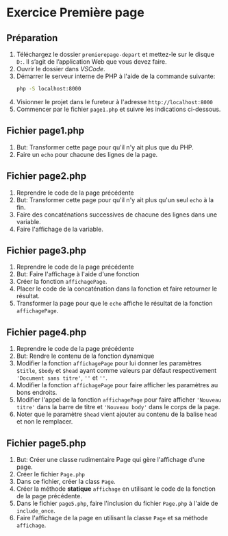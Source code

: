 # Exercice Première page

## Préparation
1. Téléchargez le dossier `premierepage-depart` et mettez-le sur le disque `D:`. Il s’agit de l’application Web que vous devez faire.
1. Ouvrir le dossier dans _VSCode_.
1. Démarrer le serveur interne de PHP à l'aide de la commande suivante:
    ```cmd
    php -S localhost:8000
    ```
1. Visionner le projet dans le fureteur à l'adresse `http://localhost:8000`
1. Commencer par le fichier `page1.php` et suivre les indications ci-dessous.

## Fichier page1.php
1. But: Transformer cette page pour qu'il n'y ait plus que du PHP.
1. Faire un `echo` pour chacune des lignes de la page.

## Fichier page2.php
1. Reprendre le code de la page précédente
1. But: Transformer cette page pour qu'il n'y ait plus qu'un seul `echo` à la fin.
1. Faire des concaténations successives de chacune des lignes dans une variable.
1. Faire l'affichage de la variable.

## Fichier page3.php
1. Reprendre le code de la page précédente
1. But: Faire l'affichage à l'aide d'une fonction
1. Créer la fonction `affichagePage`.
1. Placer le code de la concaténation dans la fonction et faire retourner le résultat.
1. Transformer la page pour que le `echo` affiche le résultat de la fonction `affichagePage`.

## Fichier page4.php
1. Reprendre le code de la page précédente
1. But: Rendre le contenu de la fonction dynamique
1. Modifier la fonction `affichagePage` pour lui donner les paramètres `$title`, `$body` et `$head` ayant comme valeurs par défaut respectivement `'Document sans titre'`, `''` et `''`.
1. Modifier la fonction `affichagePage` pour faire afficher les paramètres au bons endroits.
1. Modifier l'appel de la fonction `affichagePage` pour faire afficher `'Nouveau titre'` dans la barre de titre et `'Nouveau body'` dans le corps de la page.
1. Noter que le paramètre `$head` vient ajouter au contenu de la balise `head` et non le remplacer.

## Fichier page5.php
1. But: Créer une classe rudimentaire Page qui gère l'affichage d'une page.
1. Créer le fichier `Page.php`
1. Dans ce fichier, créer la class `Page`.
1. Créer la méthode **statique** `affichage` en utilisant le code de la fonction de la page précédente.
1. Dans le fichier `page5.php`, faire l'inclusion du fichier `Page.php` à l'aide de `include_once`.
1. Faire l'affichage de la page en utilisant la classe `Page` et sa méthode `affichage`.

